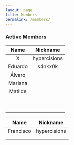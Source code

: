 ```yaml
---
layout: page
title: Members
permalink: /members/
---
```


### Active Members

| Name            |   Nickname    |
| :--------------:|:-------------:|
|   X     |  hypercisions |        
|    Eduardo      |   s4nkx0k     |   
|    Álvaro       |               |  
|    Mariana      |               | 
|    Matilde      |               | 
|                 |               | 
|                 |               | 
|                 |               | 
|                 |               | 
|                 |               | 
|                 |               | 
|                 |               | 
|                 |               | 
|                 |               |  


| Name  	     |  Nickname 	|   	
|---	         |---	        |
|   Francisco	 |    hypercisions        |   	
|   	         |   	        |  
|           	 |   	        |  
